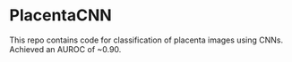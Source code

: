 # PlacentaCNN
This repo contains code for classification of placenta images using CNNs. Achieved an AUROC of ~0.90.
